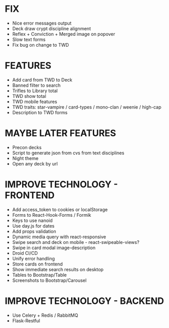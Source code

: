 # FIX
* Nice error messages output
* Deck draw crypt discipline alignment
* Reflex + Conviction + Merged image on popover
* Slow text forms
* Fix bug on change to TWD

# FEATURES
* Add card from TWD to Deck
* Banned filter to search
* Trifles to Library total
* TWD show total
* TWD mobile features
* TWD traits: star-vampire / card-types / mono-clan / weenie / high-cap
* Description to TWD forms

# MAYBE LATER FEATURES
* Precon decks
* Script to generate json from cvs from text disciplines
* Night theme
* Open any deck by url

# IMPROVE TECHNOLOGY - FRONTEND
* Add access_token to cookies or localStorage
* Forms to React-Hook-Forms / Formik
* Keys to use nanoid
* Use day.js for dates
* Add props validation
* Dynamic media query with react-responsive
* Swipe search and deck on mobile - react-swipeable-views?
* Swipe in card modal image-description
* Droid CI/CD
* Unify error handling
* Store cards on frontend
* Show immediate search results on desktop
* Tables to Bootstrap/Table
* Screenshots to Bootstrap/Carousel

# IMPROVE TECHNOLOGY - BACKEND
* Use Celery + Redis / RabbitMQ
* Flask-Restful

